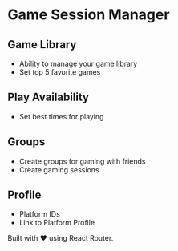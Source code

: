 # Game Session Manager

## Game Library
- Ability to manage your game library
- Set top 5 favorite games

## Play Availability
- Set best times for playing

## Groups
- Create groups for gaming with friends
- Create gaming sessions

## Profile
- Platform IDs
- Link to Platform Profile

Built with ❤️ using React Router.
